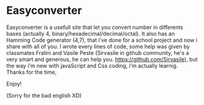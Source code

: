 # Easyconverter
Easyconverter is a usefull site that let you convert number in differents bases (actually 4, binary/hexadecimal/decimal/octal).
It also has an Hamming Code generator (4,7), that i've done for a school project and now i share with all of you.
I wrote every lines of code, some help was given by classmates Fralini and Vasile Peste (Sirvasile in github community, he's a very smart and generous, he can help you. https://github.com/Sirvasile), but the way i'm new with javaScript and Css coding, i'm actually learnig.
Thanks for the time,

Enjoy!



(Sorry for the bad english XD)
